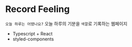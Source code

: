 # Record Feeling

`오늘 하루는 어땠나요?`
오늘 하루의 기분을 `색깔`로 기록하는 웹페이지

- Typescript + React
- styled-components
